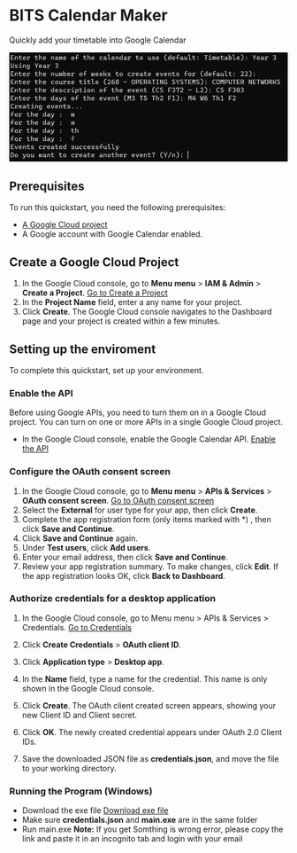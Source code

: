 # BITS Calendar Maker

Quickly add your timetable into Google Calendar

![alt text](https://github.com/kevin-samson/BITS-Calendar-Maker/blob/main/Screenshot.png?raw=true)

## Prerequisites

To run this quickstart, you need the following prerequisites:

- <a href="https://developers.google.com/workspace/guides/create-project" target="_blank" class="external">A Google Cloud project</a>
- A Google account with Google Calendar enabled.

## Create a Google Cloud Project

1. In the Google Cloud console, go to **Menu menu** > **IAM & Admin** > **Create a Project**.
   <a href="https://console.cloud.google.com/projectcreate" class="button button-primary" target="console">Go to Create a Project</a>
2. In the **Project Name** field, enter a any name for your project.
3. Click **Create**. The Google Cloud console navigates to the Dashboard page and your project is created within a few minutes.

## Setting up the enviroment

To complete this quickstart, set up your environment.

### Enable the API

Before using Google APIs, you need to turn them on in a Google Cloud project. You can turn on one or more APIs in a single Google Cloud project.

- In the Google Cloud console, enable the Google Calendar API.
  <a href="https://console.cloud.google.com/flows/enableapi?apiid=calendar-json.googleapis.com" class="button button-primary" target="console">Enable the API</a>

### Configure the OAuth consent screen

1. In the Google Cloud console, go to **Menu menu** > **APIs & Services** > **OAuth consent screen**.
   <a href="https://console.cloud.google.com/apis/credentials/consent" class="button button-primary" target="console">Go to OAuth consent screen</a>
2. Select the **External** for user type for your app, then click **Create**.
3. Complete the app registration form (only items marked with \*) , then click **Save and Continue**.
4. Click **Save and Continue** again.
5. Under **Test users**, click **Add users**.
6. Enter your email address, then click **Save and Continue**.
7. Review your app registration summary. To make changes, click **Edit**. If the app registration looks OK, click **Back to Dashboard**.

### Authorize credentials for a desktop application

1. In the Google Cloud console, go to Menu menu > APIs & Services > Credentials.
   <a href="https://console.cloud.google.com/apis/credentials" class="button button-primary" target="console">Go to Credentials</a>

2. Click **Create Credentials** > **OAuth client ID**.
3. Click **Application type** > **Desktop app**.
4. In the **Name** field, type a name for the credential. This name is only shown in the Google Cloud console.
5. Click **Create**. The OAuth client created screen appears, showing your new Client ID and Client secret.
6. Click **OK**. The newly created credential appears under OAuth 2.0 Client IDs.
7. Save the downloaded JSON file as **credentials.json**, and move the file to your working directory.

### Running the Program (Windows)

- Download the exe file
  <a href="https://github.com/kevin-samson/BITS-Calendar-Maker/releases/download/v0.0.3/main.exe" class="button button-primary" target="console">Download exe file</a>
- Make sure **credentials.json** and **main.exe** are in the same folder
- Run main.exe
  **Note:** If you get Somthing is wrong error, please copy the link and paste it in an incognito tab and login with your email
